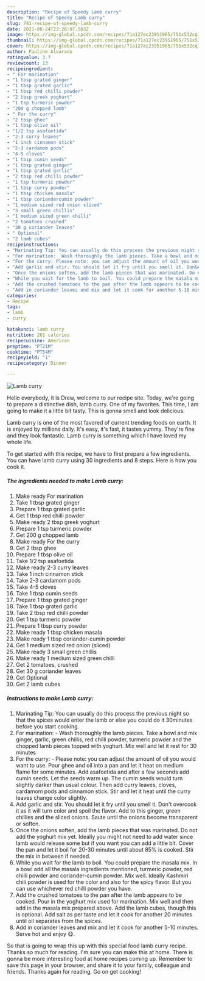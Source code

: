 ```yaml
---
description: "Recipe of Speedy Lamb curry"
title: "Recipe of Speedy Lamb curry"
slug: 741-recipe-of-speedy-lamb-curry
date: 2021-08-24T23:28:07.583Z
image: https://img-global.cpcdn.com/recipes/71a127ec23951965/751x532cq70/lamb-curry-recipe-main-photo.jpg
thumbnail: https://img-global.cpcdn.com/recipes/71a127ec23951965/751x532cq70/lamb-curry-recipe-main-photo.jpg
cover: https://img-global.cpcdn.com/recipes/71a127ec23951965/751x532cq70/lamb-curry-recipe-main-photo.jpg
author: Pauline Alvarado
ratingvalue: 3.7
reviewcount: 13
recipeingredient:
- " For marination"
- "1 tbsp grated ginger"
- "1 tbsp grated garlic"
- "1 tbsp red chilli powder"
- "2 tbsp greek yoghurt"
- "1 tsp turmeric powder"
- "200 g chopped lamb"
- " For the curry"
- "2 tbsp ghee"
- "1 tbsp olive oil"
- "1/2 tsp asafoetida"
- "2-3 curry leaves"
- "1 inch cinnamon stick"
- "2-3 cardamom pods"
- "4-5 cloves"
- "1 tbsp cumin seeds"
- "1 tbsp grated ginger"
- "1 tbsp grated garlic"
- "2 tbsp red chilli powder"
- "1 tsp turmeric powder"
- "1 tbsp curry powder"
- "1 tbsp chicken masala"
- "1 tbsp coriandercumin powder"
- "1 medium sized red onion sliced"
- "3 small green chillis"
- "1 medium sized green chilli"
- "2 tomatoes crushed"
- "30 g coriander leaves"
- " Optional"
- "2 lamb cubes"
recipeinstructions:
- "Marinating Tip: You can usually do this process the previous night so that the spices would enter the lamb or else you could do it 30minutes before you start cooking."
- "For marination:  Wash thoroughly the lamb pieces. Take a bowl and mix ginger, garlic, green chillis, red chilli powder, turmeric powder and the chopped lamb pieces topped with yoghurt. Mix well and let it rest for 30 minutes"
- "For the curry: Please note: you can adjust the amount of oil you would want to use. Pour ghee and oil into a pan and let it heat on medium flame for some minutes. Add asafoetida and after a few seconds add cumin seeds. Let the seeds warm up. The cumin seeds would turn slightly darker than usual colour. Then add curry leaves, cloves, cardamom pods and cinnamon stick. Stir and let it heat until the curry leaves change color slightly."
- "Add garlic and stir. You should let it fry until you smell it. Don&#39;t overcook it as it will turn color and spoil the flavor. Add to this ginger, green chillies and the sliced onions. Saute until the onions become transparent or soften."
- "Once the onions soften, add the lamb pieces that was marinated. Do not add the yoghurt mix yet. Ideally you might not need to add water since lamb would release some but if you want you can add a little bit. Cover the pan and let it boil for 20-30 minutes until about 85% is cooked. Stir the mix in between if needed."
- "While you wait for the lamb to boil. You could prepare the masala mix. In a bowl add all the masala ingredients mentioned, turmeric powder, red chilli powder and coriander-cumin powder. Mix well. Ideally Kashmiri chili powder is used for the color and also for the spicy flavor. But you can use whichever red chilli powder you have."
- "Add the crushed tomatoes to the pan after the lamb appears to be cooked. Pour in the yoghurt mix used for marination. Mix well and then add in the masala mix prepared above. Add the lamb cubes, though this is optional. Add salt as per taste and let it cook for another 20 minutes until oil separates from the spices."
- "Add in coriander leaves and mix and let it cook for another 5-10 minutes. Serve hot and enjoy 😋."
categories:
- Recipe
tags:
- lamb
- curry

katakunci: lamb curry 
nutrition: 261 calories
recipecuisine: American
preptime: "PT21M"
cooktime: "PT54M"
recipeyield: "1"
recipecategory: Dinner

---
```



![Lamb curry](https://img-global.cpcdn.com/recipes/71a127ec23951965/751x532cq70/lamb-curry-recipe-main-photo.jpg)

Hello everybody, it is Drew, welcome to our recipe site. Today, we're going to prepare a distinctive dish, lamb curry. One of my favorites. This time, I am going to make it a little bit tasty. This is gonna smell and look delicious.



Lamb curry is one of the most favored of current trending foods on earth. It is enjoyed by millions daily. It's easy, it's fast, it tastes yummy. They're fine and they look fantastic. Lamb curry is something which I have loved my whole life.


To get started with this recipe, we have to first prepare a few ingredients. You can have lamb curry using 30 ingredients and 8 steps. Here is how you cook it.

<!--inarticleads1-->

##### The ingredients needed to make Lamb curry:

1. Make ready  For marination
1. Take 1 tbsp grated ginger
1. Prepare 1 tbsp grated garlic
1. Get 1 tbsp red chilli powder
1. Make ready 2 tbsp greek yoghurt
1. Prepare 1 tsp turmeric powder
1. Get 200 g chopped lamb
1. Make ready  For the curry
1. Get 2 tbsp ghee
1. Prepare 1 tbsp olive oil
1. Take 1/2 tsp asafoetida
1. Make ready 2-3 curry leaves
1. Take 1 inch cinnamon stick
1. Take 2-3 cardamom pods
1. Take 4-5 cloves
1. Take 1 tbsp cumin seeds
1. Prepare 1 tbsp grated ginger
1. Take 1 tbsp grated garlic
1. Take 2 tbsp red chilli powder
1. Get 1 tsp turmeric powder
1. Prepare 1 tbsp curry powder
1. Make ready 1 tbsp chicken masala
1. Make ready 1 tbsp coriander-cumin powder
1. Get 1 medium sized red onion (sliced)
1. Make ready 3 small green chillis
1. Make ready 1 medium sized green chilli
1. Get 2 tomatoes, crushed
1. Get 30 g coriander leaves
1. Get  Optional
1. Get 2 lamb cubes




<!--inarticleads2-->

##### Instructions to make Lamb curry:

1. Marinating Tip: You can usually do this process the previous night so that the spices would enter the lamb or else you could do it 30minutes before you start cooking.
1. For marination:  - Wash thoroughly the lamb pieces. Take a bowl and mix ginger, garlic, green chillis, red chilli powder, turmeric powder and the chopped lamb pieces topped with yoghurt. Mix well and let it rest for 30 minutes
1. For the curry: - Please note: you can adjust the amount of oil you would want to use. Pour ghee and oil into a pan and let it heat on medium flame for some minutes. Add asafoetida and after a few seconds add cumin seeds. Let the seeds warm up. The cumin seeds would turn slightly darker than usual colour. Then add curry leaves, cloves, cardamom pods and cinnamon stick. Stir and let it heat until the curry leaves change color slightly.
1. Add garlic and stir. You should let it fry until you smell it. Don&#39;t overcook it as it will turn color and spoil the flavor. Add to this ginger, green chillies and the sliced onions. Saute until the onions become transparent or soften.
1. Once the onions soften, add the lamb pieces that was marinated. Do not add the yoghurt mix yet. Ideally you might not need to add water since lamb would release some but if you want you can add a little bit. Cover the pan and let it boil for 20-30 minutes until about 85% is cooked. Stir the mix in between if needed.
1. While you wait for the lamb to boil. You could prepare the masala mix. In a bowl add all the masala ingredients mentioned, turmeric powder, red chilli powder and coriander-cumin powder. Mix well. Ideally Kashmiri chili powder is used for the color and also for the spicy flavor. But you can use whichever red chilli powder you have.
1. Add the crushed tomatoes to the pan after the lamb appears to be cooked. Pour in the yoghurt mix used for marination. Mix well and then add in the masala mix prepared above. Add the lamb cubes, though this is optional. Add salt as per taste and let it cook for another 20 minutes until oil separates from the spices.
1. Add in coriander leaves and mix and let it cook for another 5-10 minutes. Serve hot and enjoy 😋.




So that is going to wrap this up with this special food lamb curry recipe. Thanks so much for reading. I'm sure you can make this at home. There is gonna be more interesting food at home recipes coming up. Remember to save this page in your browser, and share it to your family, colleague and friends. Thanks again for reading. Go on get cooking!
